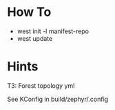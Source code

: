 # How To

- west init -l manifest-repo
- west update

# Hints

T3: Forest topology yml

See KConfig in build/zephyr/.config